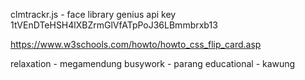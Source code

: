 clmtrackr.js - face library
genius api key 1tVEnDTeHSH4lXBZrmGlVfATpPoJ36LBmmbrxb13


https://www.w3schools.com/howto/howto_css_flip_card.asp


relaxation - megamendung
busywork - parang
educational - kawung
